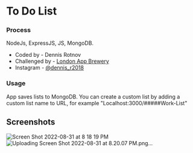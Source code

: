 # To Do List

### Process
NodeJs, ExpressJS, JS, MongoDB.

- Coded by - Dennis Rotnov
- Challenged by - [London App Brewery](https://www.londonappbrewery.com/)
- Instagram - [@dennis_r2018](https://www.instagram.com/dennis_r2018)

### Usage
App saves lists to MongoDB. You can create a custom list by adding a custom list name to URL, for example "Localhost:3000/#####Work-List"


## Screenshots
![Screen Shot 2022-08-31 at 8 18 19 PM](https://user-images.githubusercontent.com/86169204/187807690-fca09374-5e80-45e1-b075-4ce12ae5303a.png)
![Uploading Screen Shot 2022-08-31 at 8.20.07 PM.png…]()
